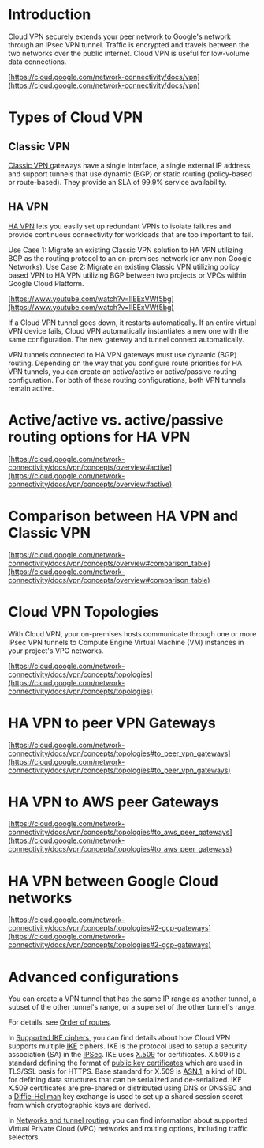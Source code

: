 
# Introduction

Cloud VPN securely extends your [peer](https://cloud.google.com/network-connectivity/docs/vpn/concepts/key-terms#peer-definition) network to Google's network through an IPsec VPN tunnel. Traffic is encrypted and travels between the two networks over the public internet. Cloud VPN is useful for low-volume data connections.

[https://cloud.google.com/network-connectivity/docs/vpn](https://cloud.google.com/network-connectivity/docs/vpn)


# Types of Cloud VPN


## Classic VPN

[ Classic VPN ](https://cloud.google.com/network-connectivity/docs/vpn/concepts/overview#classic-vpn)gateways have a single interface, a single external IP address, and support tunnels that use dynamic (BGP) or static routing (policy-based or route-based). They provide an SLA of 99.9% service availability.


## HA VPN

[HA VPN](https://cloud.google.com/network-connectivity/docs/vpn/concepts/overview#ha-vpn) lets you easily set up redundant VPNs to isolate failures and provide continuous connectivity for workloads that are too important to fail. 

Use Case 1: Migrate an existing Classic VPN solution to HA VPN utilizing BGP as the routing protocol to an on-premises network (or any non Google Networks). Use Case 2: Migrate an existing Classic VPN utilizing policy based VPN to HA VPN utilizing BGP between two projects or VPCs within Google Cloud Platform.

[https://www.youtube.com/watch?v=lIEExVWf5bg](https://www.youtube.com/watch?v=lIEExVWf5bg)

If a Cloud VPN tunnel goes down, it restarts automatically. If an entire virtual VPN device fails, Cloud VPN automatically instantiates a new one with the same configuration. The new gateway and tunnel connect automatically.

VPN tunnels connected to HA VPN gateways must use dynamic (BGP) routing. Depending on the way that you configure route priorities for HA VPN tunnels, you can create an active/active or active/passive routing configuration. For both of these routing configurations, both VPN tunnels remain active.


# Active/active vs. active/passive routing options for HA VPN

[https://cloud.google.com/network-connectivity/docs/vpn/concepts/overview#active](https://cloud.google.com/network-connectivity/docs/vpn/concepts/overview#active)


# Comparison between HA VPN and Classic VPN

[https://cloud.google.com/network-connectivity/docs/vpn/concepts/overview#comparison_table](https://cloud.google.com/network-connectivity/docs/vpn/concepts/overview#comparison_table)


# Cloud VPN Topologies

With Cloud VPN, your on-premises hosts communicate through one or more IPsec VPN tunnels to Compute Engine Virtual Machine (VM) instances in your project's VPC networks.

[https://cloud.google.com/network-connectivity/docs/vpn/concepts/topologies](https://cloud.google.com/network-connectivity/docs/vpn/concepts/topologies)


# HA VPN to peer VPN Gateways

[https://cloud.google.com/network-connectivity/docs/vpn/concepts/topologies#to_peer_vpn_gateways](https://cloud.google.com/network-connectivity/docs/vpn/concepts/topologies#to_peer_vpn_gateways)


# HA VPN to AWS peer Gateways

[https://cloud.google.com/network-connectivity/docs/vpn/concepts/topologies#to_aws_peer_gateways](https://cloud.google.com/network-connectivity/docs/vpn/concepts/topologies#to_aws_peer_gateways)


# HA VPN between Google Cloud networks

[https://cloud.google.com/network-connectivity/docs/vpn/concepts/topologies#2-gcp-gateways](https://cloud.google.com/network-connectivity/docs/vpn/concepts/topologies#2-gcp-gateways)

# Advanced configurations

You can create a VPN tunnel that has the same IP range as another tunnel, a subset of the other tunnel's range, or a superset of the other tunnel's range.

For details, see [Order of routes](https://cloud.google.com/network-connectivity/docs/vpn/concepts/order-of-routes).

In [Supported IKE ciphers](https://cloud.google.com/network-connectivity/docs/vpn/concepts/supported-ike-ciphers), you can find details about how Cloud VPN supports multiple [IKE](https://en.wikipedia.org/wiki/Internet_Key_Exchange) ciphers.  IKE is the protocol used to setup a security association (SA) in the [IPSec](https://en.wikipedia.org/wiki/IPsec).  IKE uses [X.509](https://en.wikipedia.org/wiki/X.509) for certificates.  X.509 is a standard defining the format of [public key certificates](https://en.wikipedia.org/wiki/Public-key_cryptography) which are used in TLS/SSL basis for HTTPS.  Base standard for X.509 is [ASN.1](https://en.wikipedia.org/wiki/ASN.1), a kind of IDL for defining data structures that can be serialized and de-serialized.  IKE X.509 certificates
are pre-shared or distributed using DNS or DNSSEC and a [Diffie-Hellman](https://en.wikipedia.org/wiki/Diffie%E2%80%93Hellman_key_exchange) key exchange is used to set up a shared session secret from which cryptographic keys are derived.


In [Networks and tunnel routing](https://cloud.google.com/network-connectivity/docs/vpn/concepts/choosing-networks-routing), you can find information about supported Virtual Private Cloud (VPC) networks and routing options, including traffic selectors.